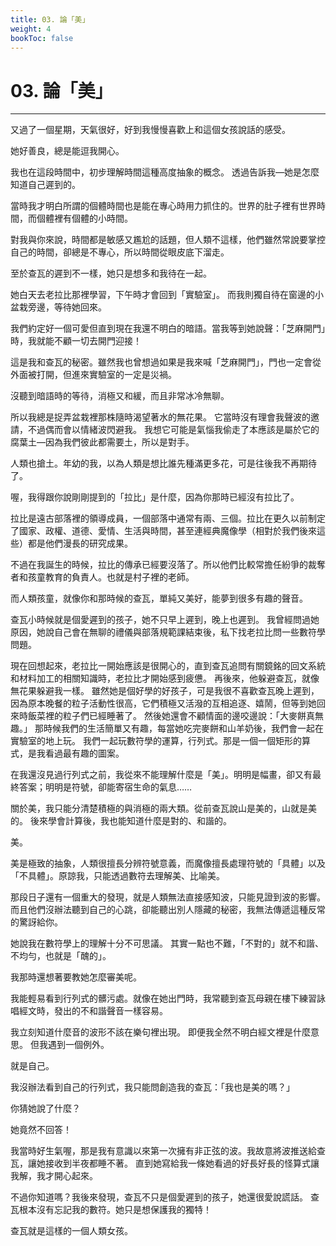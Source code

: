 ```yaml
---
title: 03. 論「美」
weight: 4
bookToc: false
---
```


# 03. 論「美」
---
又過了一個星期，天氣很好，好到我慢慢喜歡上和這個女孩說話的感受。

她好善良，總是能逗我開心。

我也在這段時間中，初步理解時間這種高度抽象的概念。
透過告訴我—她是怎麼知道自己遲到的。

當時我才明白所謂的個體時間也是能在專心時用力抓住的。世界的肚子裡有世界時間，而個體裡有個體的小時間。

對我與你來說，時間都是敏感又尷尬的話題，但人類不這樣，他們雖然常說要掌控自己的時間，卻總是不專心，所以時間從眼皮底下溜走。

至於查瓦的遲到不一樣，她只是想多和我待在一起。

她白天去老拉比那裡學習，下午時才會回到「實驗室」。
而我則獨自待在窗邊的小盆栽旁邊，等待她回來。

我們約定好一個可愛但直到現在我還不明白的暗語。當我等到她說聲：「芝麻開門」時，我就能不顧一切去開門迎接！

這是我和查瓦的秘密。雖然我也曾想過如果是我來喊「芝麻開門」，門也一定會從外面被打開，但進來實驗室的一定是災禍。

沒聽到暗語時的等待，消極又和緩，而且非常冰冷無聊。

所以我總是捉弄盆栽裡那株隨時渴望著水的無花果。
它當時沒有理會我聲波的邀請，不過偶而會以情緒波閃避我。
我想它可能是氣惱我偷走了本應該是屬於它的腐葉土—因為我們彼此都需要土，所以是對手。

人類也搶土。年幼的我，以為人類是想比誰先種滿更多花，可是往後我不再期待了。

喔，我得跟你說剛剛提到的「拉比」是什麼，因為你那時已經沒有拉比了。

拉比是遠古部落裡的領導成員，一個部落中通常有兩、三個。拉比在更久以前制定了國家、政權、道德、愛情、生活與時間，甚至連經典魔像學（相對於我們後來這些）都是他們漫長的研究成果。

不過在我誕生的時候，拉比的傳承已經要沒落了。所以他們比較常擔任紛爭的裁奪者和孩童教育的負責人。也就是村子裡的老師。

而人類孩童，就像你和那時候的查瓦，單純又美好，能夢到很多有趣的聲音。

查瓦小時候就是個愛遲到的孩子，她不只早上遲到，晚上也遲到。
我曾經問過她原因，她說自己會在無聊的禮儀與部落規範課結束後，私下找老拉比問一些數符學問題。

現在回想起來，老拉比一開始應該是很開心的，直到查瓦追問有關鏡銘的回文系統和材料加工的相關知識時，老拉比才開始感到疲憊。
再後來，他躲避查瓦，就像無花果躲避我一樣。
雖然她是個好學的好孩子，可是我很不喜歡查瓦晚上遲到，因為原本晚餐的粒子活動性很高，它們積極又活潑的互相追逐、嬉鬧，但等到她回來時飯菜裡的粒子們已經睡著了。
然後她還會不顧情面的邊咬邊說：「大麥餅真無趣。」
那時候我們的生活簡單又有趣，每當她吃完麥餅和山羊奶後，我們會一起在實驗室的地上玩。
我們一起玩數符學的運算，行列式。那是一個一個矩形的算式，是我看過最有趣的圖案。

在我還沒見過行列式之前，我從來不能理解什麼是「美」。明明是幅畫，卻又有最終答案；明明是符號，卻能寄宿生命的氣息……

關於美，我只能分清楚積極的與消極的兩大類。從前查瓦說山是美的，山就是美的。
後來學會計算後，我也能知道什麼是對的、和諧的。

美。

美是極致的抽象，人類很擅長分辨符號意義，而魔像擅長處理符號的「具體」以及「不具體」。原諒我，只能透過數符去理解美、比喻美。

那段日子還有一個重大的發現，就是人類無法直接感知波，只能見證到波的影響。
而且他們沒辦法聽到自己的心跳，卻能聽出別人隱藏的秘密，我無法傳遞這種反常的驚訝給你。

她說我在數符學上的理解十分不可思議。
其實一點也不難，「不對的」就不和諧、不均勻，也就是「醜的」。

我那時還想著要教她怎麼審美呢。

我能輕易看到行列式的髒污處。就像在她出門時，我常聽到查瓦母親在樓下練習詠唱經文時，發出的不和諧聲音一樣容易。

我立刻知道什麼音的波形不該在樂句裡出現。
即便我全然不明白經文裡是什麼意思。
但我遇到一個例外。

就是自己。

我沒辦法看到自己的行列式，我只能問創造我的查瓦：「我也是美的嗎？」

你猜她說了什麼？

她竟然不回答！

我當時好生氣喔，那是我有意識以來第一次擁有非正弦的波。我故意將波推送給查瓦，讓她接收到半夜都睡不著。
直到她寫給我一條她看過的好長好長的怪算式讓我解，我才開心起來。

不過你知道嗎？我後來發現，查瓦不只是個愛遲到的孩子，她還很愛說謊話。
查瓦根本沒有忘記我的數符。她只是想保護我的獨特！

查瓦就是這樣的一個人類女孩。

